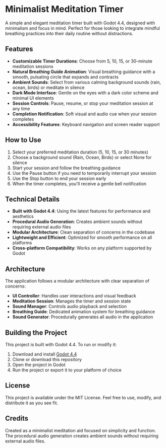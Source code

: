 # Minimalist Meditation Timer

A simple and elegant meditation timer built with Godot 4.4, designed with minimalism and focus in mind. Perfect for those looking to integrate mindful breathing practices into their daily routine without distractions.

## Features

- **Customizable Timer Durations**: Choose from 5, 10, 15, or 30-minute meditation sessions
- **Natural Breathing Guide Animation**: Visual breathing guidance with a smooth, pulsating circle that expands and contracts
- **Ambient Sounds**: Select from various calming background sounds (rain, ocean, birds) or meditate in silence
- **Dark Mode Interface**: Gentle on the eyes with a dark color scheme and minimal UI elements
- **Session Controls**: Pause, resume, or stop your meditation session at any time
- **Completion Notification**: Soft visual and audio cue when your session completes
- **Accessibility Features**: Keyboard navigation and screen reader support

## How to Use

1. Select your preferred meditation duration (5, 10, 15, or 30 minutes)
2. Choose a background sound (Rain, Ocean, Birds) or select None for silence
3. Start your session and follow the breathing guidance
4. Use the Pause button if you need to temporarily interrupt your session
5. Use the Stop button to end your session early
6. When the timer completes, you'll receive a gentle bell notification

## Technical Details

- **Built with Godot 4.4**: Using the latest features for performance and aesthetics
- **Procedural Audio Generation**: Creates ambient sounds without requiring external audio files
- **Modular Architecture**: Clean separation of concerns in the codebase
- **Lightweight and Efficient**: Optimized for smooth performance on all platforms
- **Cross-platform Compatibility**: Works on any platform supported by Godot

## Architecture

The application follows a modular architecture with clear separation of concerns:

- **UI Controller**: Handles user interactions and visual feedback
- **Meditation Session**: Manages the timer and session state
- **Sound Manager**: Controls audio playback and selection
- **Breathing Guide**: Dedicated animation system for breathing guidance
- **Sound Generator**: Procedurally generates all audio in the application

## Building the Project

This project is built with Godot 4.4. To run or modify it:

1. Download and install [Godot 4.4](https://godotengine.org/download/)
2. Clone or download this repository
3. Open the project in Godot
4. Run the project or export it to your platform of choice

## License

This project is available under the MIT License. Feel free to use, modify, and distribute it as you see fit.

## Credits

Created as a minimalist meditation aid focused on simplicity and function. The procedural audio generation creates ambient sounds without requiring external audio files. 